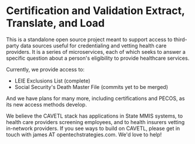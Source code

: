 # Certification and Validation Extract, Translate, and Load

This is a standalone open source project meant to support access to
third-party data sources useful for credentialing and vetting health
care providers.  It is a series of microservices, each of which seeks
to answer a specific question about a person's eligibility to provide
healthcare services.

Currently, we provide access to:

 * LEIE Exclusions List (complete)
 * Social Security's Death Master File (commits yet to be merged)
 
And we have plans for many more, including certifications and PECOS,
as its new access methods develop.

We believe the CAVETL stack has applications in State MMIS systems, to
health care providers screening employees, and to health insurers
vetting in-network providers.  If you see ways to build on CAVETL,
please get in touch with james AT opentechstrategies.com.  We'd love
to help!
